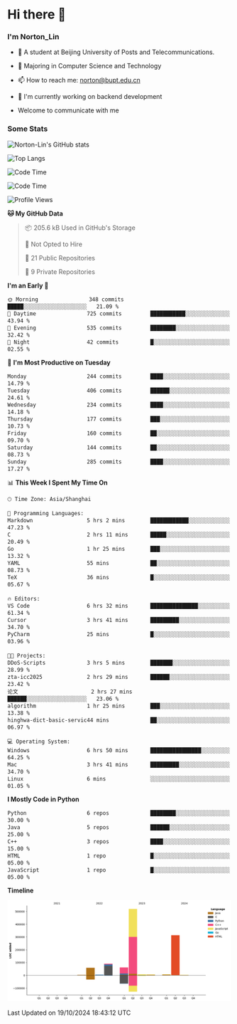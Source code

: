 
# Hi there 👋

### I'm Norton_Lin
- 🏫 A student at Beijing University of Posts and Telecommunications.
- 🌱 Majoring in Computer Science and Technology
- 📫 How to reach me: norton@bupt.edu.cn
- 🌱 I'm currently working on backend development

- Welcome to communicate with me

### Some Stats
![Norton-Lin's GitHub stats](https://github-readme-stats.vercel.app/api?username=Norton-Lin&count_private=true&show_icons=true&theme=radical)

![Top Langs](https://github-readme-stats.vercel.app/api/top-langs/?username=Norton-Lin&langs_count=10&layout=compact)

![Code Time](https://github-readme-stats.vercel.app/api/wakatime?username=Norton_Lin)

<!--START_SECTION:waka-->
![Code Time](http://img.shields.io/badge/Code%20Time-845%20hrs%2020%20mins-blue)

![Profile Views](http://img.shields.io/badge/Profile%20Views-0-blue)

**🐱 My GitHub Data** 

> 📦 205.6 kB Used in GitHub's Storage 
 > 
> 🚫 Not Opted to Hire
 > 
> 📜 21 Public Repositories 
 > 
> 🔑 9 Private Repositories 
 > 
**I'm an Early 🐤** 

```text
🌞 Morning                348 commits         █████░░░░░░░░░░░░░░░░░░░░   21.09 % 
🌆 Daytime                725 commits         ███████████░░░░░░░░░░░░░░   43.94 % 
🌃 Evening                535 commits         ████████░░░░░░░░░░░░░░░░░   32.42 % 
🌙 Night                  42 commits          █░░░░░░░░░░░░░░░░░░░░░░░░   02.55 % 
```
📅 **I'm Most Productive on Tuesday** 

```text
Monday                   244 commits         ████░░░░░░░░░░░░░░░░░░░░░   14.79 % 
Tuesday                  406 commits         ██████░░░░░░░░░░░░░░░░░░░   24.61 % 
Wednesday                234 commits         ████░░░░░░░░░░░░░░░░░░░░░   14.18 % 
Thursday                 177 commits         ███░░░░░░░░░░░░░░░░░░░░░░   10.73 % 
Friday                   160 commits         ██░░░░░░░░░░░░░░░░░░░░░░░   09.70 % 
Saturday                 144 commits         ██░░░░░░░░░░░░░░░░░░░░░░░   08.73 % 
Sunday                   285 commits         ████░░░░░░░░░░░░░░░░░░░░░   17.27 % 
```


📊 **This Week I Spent My Time On** 

```text
🕑︎ Time Zone: Asia/Shanghai

💬 Programming Languages: 
Markdown                 5 hrs 2 mins        ████████████░░░░░░░░░░░░░   47.23 % 
C                        2 hrs 11 mins       █████░░░░░░░░░░░░░░░░░░░░   20.49 % 
Go                       1 hr 25 mins        ███░░░░░░░░░░░░░░░░░░░░░░   13.32 % 
YAML                     55 mins             ██░░░░░░░░░░░░░░░░░░░░░░░   08.73 % 
TeX                      36 mins             █░░░░░░░░░░░░░░░░░░░░░░░░   05.67 % 

🔥 Editors: 
VS Code                  6 hrs 32 mins       ███████████████░░░░░░░░░░   61.34 % 
Cursor                   3 hrs 41 mins       █████████░░░░░░░░░░░░░░░░   34.70 % 
PyCharm                  25 mins             █░░░░░░░░░░░░░░░░░░░░░░░░   03.96 % 

🐱‍💻 Projects: 
DDoS-Scripts             3 hrs 5 mins        ███████░░░░░░░░░░░░░░░░░░   28.99 % 
zta-icc2025              2 hrs 29 mins       ██████░░░░░░░░░░░░░░░░░░░   23.42 % 
论文                       2 hrs 27 mins       ██████░░░░░░░░░░░░░░░░░░░   23.06 % 
algorithm                1 hr 25 mins        ███░░░░░░░░░░░░░░░░░░░░░░   13.38 % 
hinghwa-dict-basic-servic44 mins             ██░░░░░░░░░░░░░░░░░░░░░░░   06.97 % 

💻 Operating System: 
Windows                  6 hrs 50 mins       ████████████████░░░░░░░░░   64.25 % 
Mac                      3 hrs 41 mins       █████████░░░░░░░░░░░░░░░░   34.70 % 
Linux                    6 mins              ░░░░░░░░░░░░░░░░░░░░░░░░░   01.05 % 
```

**I Mostly Code in Python** 

```text
Python                   6 repos             ████████░░░░░░░░░░░░░░░░░   30.00 % 
Java                     5 repos             ██████░░░░░░░░░░░░░░░░░░░   25.00 % 
C++                      3 repos             ████░░░░░░░░░░░░░░░░░░░░░   15.00 % 
HTML                     1 repo              █░░░░░░░░░░░░░░░░░░░░░░░░   05.00 % 
JavaScript               1 repo              █░░░░░░░░░░░░░░░░░░░░░░░░   05.00 % 
```



**Timeline**

![Lines of Code chart](https://raw.githubusercontent.com/Norton-Lin/Norton-Lin/main/assets/bar_graph.png)


 Last Updated on 19/10/2024 18:43:12 UTC
<!--END_SECTION:waka-->
